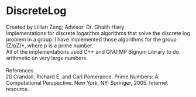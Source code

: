 # DiscreteLog
Created by Lillian Zeng; Advisor: Dr. Ghaith Hiary <br />
Implementations for discrete logarithm algorithms that solve the discrete log problem in a group. I have implemented those algorithms for the group (Z/pZ)*, where p is a prime number.<br/>
All of the implementations used C++ and GNU MP Bignum Library to do arithmetic on very large numbers. <br /> <br/>
References <br/>
[1] Crandall, Richard E, and Carl Pomerance. Prime Numbers: A Computational Perspective. New York, NY: Springer, 2005. Internet resource. <br/>
